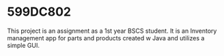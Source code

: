 # 599DC802

This project is an assignment as a 1st year BSCS student. It is an Inventory management app for parts and products created w Java and utilizes a simple GUI. 
